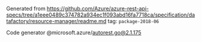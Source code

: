 Generated from https://github.com/Azure/azure-rest-api-specs/tree/a1eee0489c374782a934ec1f093abd16fa7718ca/specification/datafactory/resource-manager/readme.md tag: `package-2018-06`

Code generator @microsoft.azure/autorest.go@2.1.175


